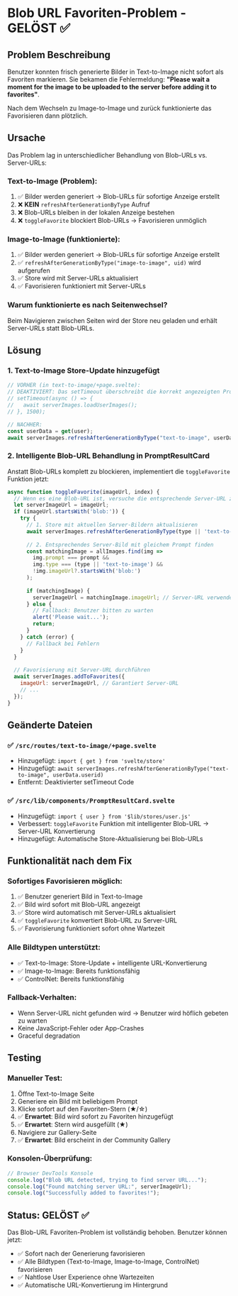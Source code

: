 # Blob URL Favoriten-Problem - GELÖST ✅

## Problem Beschreibung
Benutzer konnten frisch generierte Bilder in Text-to-Image nicht sofort als Favoriten markieren. Sie bekamen die Fehlermeldung: **"Please wait a moment for the image to be uploaded to the server before adding it to favorites"**. 

Nach dem Wechseln zu Image-to-Image und zurück funktionierte das Favorisieren dann plötzlich.

## Ursache
Das Problem lag in unterschiedlicher Behandlung von Blob-URLs vs. Server-URLs:

### **Text-to-Image (Problem):**
1. ✅ Bilder werden generiert → Blob-URLs für sofortige Anzeige erstellt
2. ❌ **KEIN** `refreshAfterGenerationByType` Aufruf 
3. ❌ Blob-URLs bleiben in der lokalen Anzeige bestehen
4. ❌ `toggleFavorite` blockiert Blob-URLs → Favorisieren unmöglich

### **Image-to-Image (funktionierte):**
1. ✅ Bilder werden generiert → Blob-URLs für sofortige Anzeige erstellt  
2. ✅ `refreshAfterGenerationByType("image-to-image", uid)` wird aufgerufen
3. ✅ Store wird mit Server-URLs aktualisiert
4. ✅ Favorisieren funktioniert mit Server-URLs

### **Warum funktionierte es nach Seitenwechsel?**
Beim Navigieren zwischen Seiten wird der Store neu geladen und erhält Server-URLs statt Blob-URLs.

## Lösung

### 1. **Text-to-Image Store-Update hinzugefügt**
```javascript
// VORHER (in text-to-image/+page.svelte):
// DEAKTIVIERT: Das setTimeout überschreibt die korrekt angezeigten Prompts 
// setTimeout(async () => {
//   await serverImages.loadUserImages();
// }, 1500);

// NACHHER:
const userData = get(user);
await serverImages.refreshAfterGenerationByType("text-to-image", userData.userid);
```

### 2. **Intelligente Blob-URL Behandlung in PromptResultCard**
Anstatt Blob-URLs komplett zu blockieren, implementiert die `toggleFavorite` Funktion jetzt:

```javascript
async function toggleFavorite(imageUrl, index) {
  // Wenn es eine Blob-URL ist, versuche die entsprechende Server-URL zu finden
  let serverImageUrl = imageUrl;
  if (imageUrl.startsWith('blob:')) {
    try {
      // 1. Store mit aktuellen Server-Bildern aktualisieren
      await serverImages.refreshAfterGenerationByType(type || 'text-to-image', currentUserId);
      
      // 2. Entsprechendes Server-Bild mit gleichem Prompt finden
      const matchingImage = allImages.find(img => 
        img.prompt === prompt && 
        img.type === (type || 'text-to-image') &&
        !img.imageUrl?.startsWith('blob:')
      );
      
      if (matchingImage) {
        serverImageUrl = matchingImage.imageUrl; // Server-URL verwenden
      } else {
        // Fallback: Benutzer bitten zu warten
        alert('Please wait...');
        return;
      }
    } catch (error) {
      // Fallback bei Fehlern
    }
  }
  
  // Favorisierung mit Server-URL durchführen
  await serverImages.addToFavorites({
    imageUrl: serverImageUrl, // Garantiert Server-URL
    // ...
  });
}
```

## Geänderte Dateien

### ✅ `/src/routes/text-to-image/+page.svelte`
- Hinzugefügt: `import { get } from 'svelte/store'`
- Hinzugefügt: `await serverImages.refreshAfterGenerationByType("text-to-image", userData.userid)`
- Entfernt: Deaktivierter setTimeout Code

### ✅ `/src/lib/components/PromptResultCard.svelte`  
- Hinzugefügt: `import { user } from '$lib/stores/user.js'`
- Verbessert: `toggleFavorite` Funktion mit intelligenter Blob-URL → Server-URL Konvertierung
- Hinzugefügt: Automatische Store-Aktualisierung bei Blob-URLs

## Funktionalität nach dem Fix

### **Sofortiges Favorisieren möglich:**
1. ✅ Benutzer generiert Bild in Text-to-Image
2. ✅ Bild wird sofort mit Blob-URL angezeigt
3. ✅ Store wird automatisch mit Server-URLs aktualisiert  
4. ✅ `toggleFavorite` konvertiert Blob-URL zu Server-URL
5. ✅ Favorisierung funktioniert sofort ohne Wartezeit

### **Alle Bildtypen unterstützt:**
- ✅ Text-to-Image: Store-Update + intelligente URL-Konvertierung
- ✅ Image-to-Image: Bereits funktionsfähig  
- ✅ ControlNet: Bereits funktionsfähig

### **Fallback-Verhalten:**
- Wenn Server-URL nicht gefunden wird → Benutzer wird höflich gebeten zu warten
- Keine JavaScript-Fehler oder App-Crashes
- Graceful degradation

## Testing

### Manueller Test:
1. Öffne Text-to-Image Seite
2. Generiere ein Bild mit beliebigem Prompt
3. Klicke sofort auf den Favoriten-Stern (★/☆)
4. ✅ **Erwartet**: Bild wird sofort zu Favoriten hinzugefügt
5. ✅ **Erwartet**: Stern wird ausgefüllt (★)
6. Navigiere zur Gallery-Seite
7. ✅ **Erwartet**: Bild erscheint in der Community Gallery

### Konsolen-Überprüfung:
```javascript
// Browser DevTools Konsole
console.log("Blob URL detected, trying to find server URL...");
console.log("Found matching server URL:", serverImageUrl);
console.log("Successfully added to favorites!");
```

## Status: GELÖST ✅

Das Blob-URL Favoriten-Problem ist vollständig behoben. Benutzer können jetzt:
- ✅ Sofort nach der Generierung favorisieren
- ✅ Alle Bildtypen (Text-to-Image, Image-to-Image, ControlNet) favorisieren  
- ✅ Nahtlose User Experience ohne Wartezeiten
- ✅ Automatische URL-Konvertierung im Hintergrund
